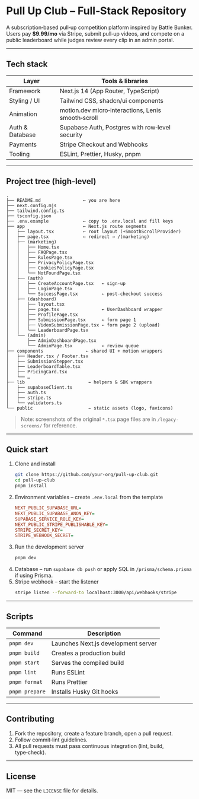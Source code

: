 # Pull Up Club – Full‑Stack Repository

A subscription‑based pull‑up competition platform inspired by Battle Bunker. Users pay **$9.99/mo** via Stripe, submit pull‑up videos, and compete on a public leaderboard while judges review every clip in an admin portal.

---
## Tech stack

| Layer | Tools & libraries |
|-------|------------------|
| Framework | Next.js 14 (App Router, TypeScript) |
| Styling / UI | Tailwind CSS, shadcn/ui components |
| Animation | motion.dev micro‑interactions, Lenis smooth‑scroll |
| Auth & Database | Supabase Auth, Postgres with row‑level security |
| Payments | Stripe Checkout and Webhooks |
| Tooling | ESLint, Prettier, Husky, pnpm |

---
## Project tree (high‑level)

```text
.
├── README.md                ← you are here
├── next.config.mjs
├── tailwind.config.ts
├── tsconfig.json
├── .env.example             ← copy to .env.local and fill keys
├── app                      ← Next.js route segments
│   ├── layout.tsx           ← root layout (+SmoothScrollProvider)
│   ├── page.tsx             ← redirect → /(marketing)
│   ├── (marketing)
│   │   ├── Home.tsx
│   │   ├── FAQPage.tsx
│   │   ├── RulesPage.tsx
│   │   ├── PrivacyPolicyPage.tsx
│   │   ├── CookiesPolicyPage.tsx
│   │   └── NotFoundPage.tsx
│   ├── (auth)
│   │   ├── CreateAccountPage.tsx   ← sign‑up
│   │   ├── LoginPage.tsx
│   │   └── SuccessPage.tsx         ← post‑checkout success
│   ├── (dashboard)
│   │   ├── layout.tsx
│   │   ├── page.tsx                ← UserDashboard wrapper
│   │   ├── ProfilePage.tsx
│   │   ├── SubmissionPage.tsx      ← form page 1
│   │   ├── VideoSubmissionPage.tsx ← form page 2 (upload)
│   │   └── LeaderboardPage.tsx
│   └── (admin)
│       ├── AdminDashboardPage.tsx
│       └── AdminPage.tsx           ← review queue
├── components                ← shared UI + motion wrappers
│   ├── Header.tsx / Footer.tsx
│   ├── SubmissionStepper.tsx
│   ├── LeaderboardTable.tsx
│   ├── PricingCard.tsx
│   └── …
├── lib                        ← helpers & SDK wrappers
│   ├── supabaseClient.ts
│   ├── auth.ts
│   ├── stripe.ts
│   └── validators.ts
└── public                     ← static assets (logo, favicons)
```

> Note: screenshots of the original `*.tsx` page files are in `/legacy-screens/` for reference.

---
## Quick start

1. Clone and install
   ```bash
   git clone https://github.com/your‑org/pull‑up‑club.git
   cd pull‑up‑club
   pnpm install
   ```
2. Environment variables – create `.env.local` from the template
   ```ini
   NEXT_PUBLIC_SUPABASE_URL=
   NEXT_PUBLIC_SUPABASE_ANON_KEY=
   SUPABASE_SERVICE_ROLE_KEY=
   NEXT_PUBLIC_STRIPE_PUBLISHABLE_KEY=
   STRIPE_SECRET_KEY=
   STRIPE_WEBHOOK_SECRET=
   ```
3. Run the development server
   ```bash
   pnpm dev
   ```
4. Database – run `supabase db push` or apply SQL in `/prisma/schema.prisma` if using Prisma.
5. Stripe webhook – start the listener
   ```bash
   stripe listen --forward-to localhost:3000/api/webhooks/stripe
   ```

---
## Scripts

| Command | Description |
|---------|-------------|
| `pnpm dev` | Launches Next.js development server |
| `pnpm build` | Creates a production build |
| `pnpm start` | Serves the compiled build |
| `pnpm lint` | Runs ESLint |
| `pnpm format` | Runs Prettier |
| `pnpm prepare` | Installs Husky Git hooks |

---
## Contributing

1. Fork the repository, create a feature branch, open a pull request.
2. Follow commit‑lint guidelines.
3. All pull requests must pass continuous integration (lint, build, type‑check).

---
## License

MIT — see the `LICENSE` file for details.
